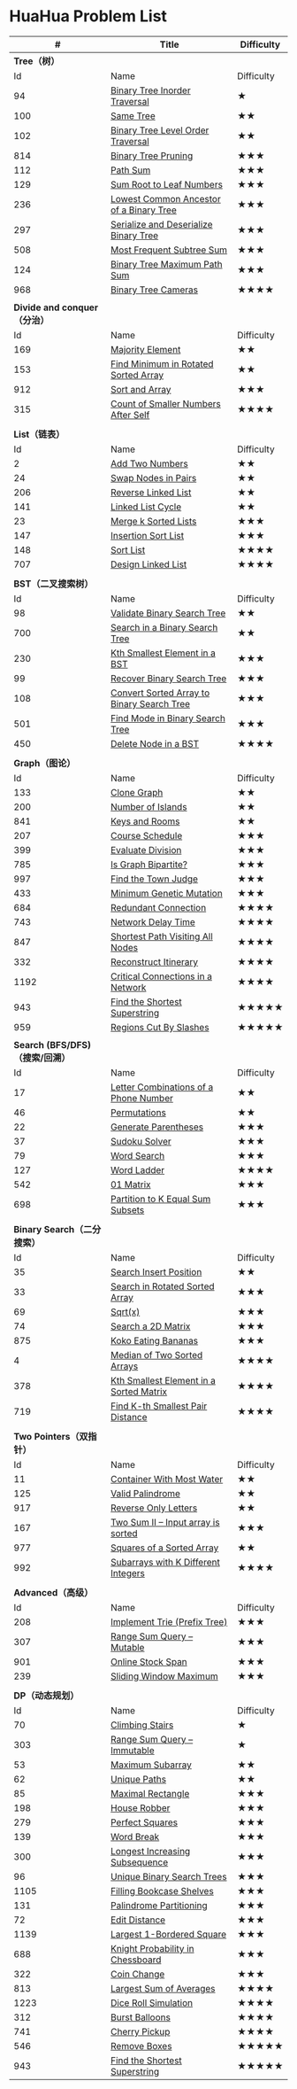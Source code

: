 # HuaHua Problem List

| #                           | Title                                                                                                                                                     | Difficulty |
| --------------------------- | --------------------------------------------------------------------------------------------------------------------------------------------------------- | ---------- |
| **Tree（树）**                 |                                                                                                                                                           |            |
| Id                          | Name                                                                                                                                                      | Difficulty |
| 94                          | [Binary Tree Inorder Traversal](https://zxi.mytechroad.com/blog/tree/leetcode-94-binary-tree-inorder-traversal/)                                          | ★          |
| 100                         | [Same Tree](https://zxi.mytechroad.com/blog/tree/leetcode-100-same-tree/)                                                                                 | ★★         |
| 102                         | [Binary Tree Level Order Traversal](https://zxi.mytechroad.com/blog/leetcode/leetcode-102-binary-tree-level-order-traversal/)                             | ★★         |
| 814                         | [Binary Tree Pruning](https://zxi.mytechroad.com/blog/tree/leetcode-814-binary-tree-pruning/)                                                             | ★★★        |
| 112                         | [Path Sum](https://zxi.mytechroad.com/blog/tree/leetcode-112-path-sum/)                                                                                   | ★★★        |
| 129                         | [Sum Root to Leaf Numbers](https://zxi.mytechroad.com/blog/tree/leetcode-129-sum-root-to-leaf-numbers/)                                                   | ★★★        |
| 236                         | [Lowest Common Ancestor of a Binary Tree](https://zxi.mytechroad.com/blog/tree/leetcode-236-lowest-common-ancestor-of-a-binary-tree/)                     | ★★★        |
| 297                         | [Serialize and Deserialize Binary Tree](https://zxi.mytechroad.com/blog/tree/leetcode-297-serialize-and-deserialize-binary-tree/)                         | ★★★        |
| 508                         | [Most Frequent Subtree Sum](https://zxi.mytechroad.com/blog/tree/leetcode-508-most-frequent-subtree-sum/)                                                 | ★★★        |
| 124                         | [Binary Tree Maximum Path Sum](https://zxi.mytechroad.com/blog/tree/leetcode-124-binary-tree-maximum-path-sum/)                                           | ★★★        |
| 968                         | [Binary Tree Cameras](https://zxi.mytechroad.com/blog/tree/leetcode-968-binary-tree-cameras/)                                                             | ★★★★       |
|                             |                                                                                                                                                           |            |
| **Divide and conquer（分治）**  |                                                                                                                                                           |            |
| Id                          | Name                                                                                                                                                      | Difficulty |
| 169                         | [Majority Element](https://zxi.mytechroad.com/blog/divide-and-conquer/leetcode-169-majority-element/)                                                     | ★★         |
| 153                         | [Find Minimum in Rotated Sorted Array](https://zxi.mytechroad.com/blog/leetcode/leetcode-153-find-minimum-in-rotated-sorted-array/)                       | ★★         |
| 912                         | [Sort and Array](https://zxi.mytechroad.com/blog/algorithms/array/leetcode-912-sort-an-array/)                                                            | ★★★        |
| 315                         | [Count of Smaller Numbers After Self](https://leetcode.com/problems/count-of-smaller-numbers-after-self/)                                                 | ★★★★       |
|                             |                                                                                                                                                           |            |
| **List（链表）**                |                                                                                                                                                           |            |
| Id                          | Name                                                                                                                                                      | Difficulty |
| 2                           | [Add Two Numbers](https://zxi.mytechroad.com/blog/simulation/leetcode-2-add-two-numbers-2/)                                                               | ★★         |
| 24                          | [Swap Nodes in Pairs](https://zxi.mytechroad.com/blog/list/leetcode-24-swap-nodes-in-pairs/)                                                              | ★★         |
| 206                         | [Reverse Linked List](https://zxi.mytechroad.com/blog/list/leetcode-206-reverse-linked-list/)                                                             | ★★         |
| 141                         | [Linked List Cycle](https://zxi.mytechroad.com/blog/list/leetcode-141-linked-list-cycle/)                                                                 | ★★         |
| 23                          | [Merge k Sorted Lists](https://zxi.mytechroad.com/blog/list/leetcode-23-merge-k-sorted-lists-2/)                                                          | ★★★        |
| 147                         | [Insertion Sort List](https://leetcode.com/problems/insertion-sort-list/)                                                                                 | ★★★        |
| 148                         | [Sort List](https://zxi.mytechroad.com/blog/divide-and-conquer/leetcode-148-sort-list/)                                                                   | ★★★★       |
| 707                         | [Design Linked List](https://zxi.mytechroad.com/blog/list/leetcode-707-design-linked-list/)                                                               | ★★★★       |
|                             |                                                                                                                                                           |            |
| **BST（二叉搜索树）**              |                                                                                                                                                           |            |
| Id                          | Name                                                                                                                                                      | Difficulty |
| 98                          | [Validate Binary Search Tree](https://zxi.mytechroad.com/blog/tree/leetcode-98-validate-binary-search-tree/)                                              | ★★         |
| 700                         | [Search in a Binary Search Tree](https://zxi.mytechroad.com/blog/tree/leetcode-700-search-in-a-binary-search-tree/)                                       | ★★         |
| 230                         | [Kth Smallest Element in a BST](https://zxi.mytechroad.com/blog/tree/leetcode-230-kth-smallest-element-in-a-bst/)                                         | ★★★        |
| 99                          | [Recover Binary Search Tree](https://zxi.mytechroad.com/blog/tree/leetcode-99-recover-binary-search-tree/)                                                | ★★★        |
| 108                         | [Convert Sorted Array to Binary Search Tree](https://zxi.mytechroad.com/blog/tree/leetcode-108-convert-sorted-array-to-binary-search-tree/)               | ★★★        |
| 501                         | [Find Mode in Binary Search Tree](https://zxi.mytechroad.com/blog/tree/leetcode-501-find-mode-in-binary-search-tree/)                                     | ★★★        |
| 450                         | [Delete Node in a BST](https://zxi.mytechroad.com/blog/tree/leetcode-450-delete-node-in-a-bst/)                                                           | ★★★★       |
|                             |                                                                                                                                                           |            |
| **Graph（图论）**               |                                                                                                                                                           |            |
| Id                          | Name                                                                                                                                                      | Difficulty |
| 133                         | [Clone Graph](https://zxi.mytechroad.com/blog/graph/leetcode-133-clone-graph/)                                                                            | ★★         |
| 200                         | [Number of Islands](https://zxi.mytechroad.com/blog/searching/leetcode-200-number-of-islands/)                                                            | ★★         |
| 841                         | [Keys and Rooms](https://zxi.mytechroad.com/blog/graph/leetcode-841-keys-and-rooms/)                                                                      | ★★         |
| 207                         | [Course Schedule](https://zxi.mytechroad.com/blog/graph/leetcode-207-course-schedule/)                                                                    | ★★★        |
| 399                         | [Evaluate Division](https://zxi.mytechroad.com/blog/graph/leetcode-399-evaluate-division/)                                                                | ★★★        |
| 785                         | [Is Graph Bipartite?](https://zxi.mytechroad.com/blog/graph/leetcode-785-is-graph-bipartite/)                                                             | ★★★        |
| 997                         | [Find the Town Judge](https://zxi.mytechroad.com/blog/graph/leetcode-997-find-the-town-judge/)                                                            | ★★★        |
| 433                         | [Minimum Genetic Mutation](https://zxi.mytechroad.com/blog/string/leetcode-433-minimum-genetic-mutation/)                                                 | ★★★        |
| 684                         | [Redundant Connection](https://zxi.mytechroad.com/blog/tree/leetcode-684-redundant-connection/)                                                           | ★★★★       |
| 743                         | [Network Delay Time](https://zxi.mytechroad.com/blog/graph/leetcode-743-network-delay-time/)                                                              | ★★★★       |
| 847                         | [Shortest Path Visiting All Nodes](https://zxi.mytechroad.com/blog/graph/leetcode-847-shortest-path-visiting-all-nodes/)                                  | ★★★★       |
| 332                         | [Reconstruct Itinerary](https://zxi.mytechroad.com/blog/graph/leetcode-332-reconstruct-itinerary/)                                                        | ★★★★       |
| 1192                        | [Critical Connections in a Network](https://zxi.mytechroad.com/blog/graph/leetcode-1192-critical-connections-in-a-network/)                               | ★★★★       |
| 943                         | [Find the Shortest Superstring](https://zxi.mytechroad.com/blog/searching/leetcode-943-find-the-shortest-superstring/)                                    | ★★★★★      |
| 959                         | [Regions Cut By Slashes](https://zxi.mytechroad.com/blog/graph/leetcode-959-regions-cut-by-slashes/)                                                      | ★★★★★      |
|                             |                                                                                                                                                           |            |
| **Search (BFS/DFS)（搜索/回溯）** |                                                                                                                                                           |            |
| Id                          | Name                                                                                                                                                      | Difficulty |
| 17                          | [Letter Combinations of a Phone Number](https://zxi.mytechroad.com/blog/searching/leetcode-17-letter-combinations-of-a-phone-number/)                     | ★★         |
| 46                          | [Permutations](https://zxi.mytechroad.com/blog/searching/leetcode-46-permutations/)                                                                       | ★★         |
| 22                          | [Generate Parentheses](https://zxi.mytechroad.com/blog/searching/leetcode-22-generate-parentheses/)                                                       | ★★★        |
| 37                          | [Sudoku Solver](https://zxi.mytechroad.com/blog/searching/leetcode-37-sudoku-solver/)                                                                     | ★★★        |
| 79                          | [Word Search](https://zxi.mytechroad.com/blog/leetcode/leetcode-79-word-search/)                                                                          | ★★★        |
| 127                         | [Word Ladder](https://zxi.mytechroad.com/blog/searching/127-word-ladder/)                                                                                 | ★★★★       |
| 542                         | [01 Matrix](https://zxi.mytechroad.com/blog/dynamic-programming/leetcode-542-01-matrix/)                                                                  | ★★★        |
| 698                         | [Partition to K Equal Sum Subsets](https://zxi.mytechroad.com/blog/searching/leetcode-698-partition-to-k-equal-sum-subsets/)                              | ★★★        |
|                             |                                                                                                                                                           |            |
| **Binary Search（二分搜索）**     |                                                                                                                                                           |            |
| Id                          | Name                                                                                                                                                      | Difficulty |
| 35                          | [Search Insert Position](https://zxi.mytechroad.com/blog/algorithms/binary-search/leetcode-35-search-insert-position/)                                    | ★★         |
| 33                          | [Search in Rotated Sorted Array](https://leetcode.com/problems/search-in-rotated-sorted-array)                                                            | ★★★        |
| 69                          | [Sqrt(x)](https://zxi.mytechroad.com/blog/math/leetcode-69-sqrtx/)                                                                                        | ★★★        |
| 74                          | [Search a 2D Matrix](https://zxi.mytechroad.com/blog/algorithms/binary-search/leetcode-74-search-a-2d-matrix/)                                            | ★★★        |
| 875                         | [Koko Eating Bananas](https://zxi.mytechroad.com/blog/algorithms/binary-search/leetcode-875-koko-eating-bananas/)                                         | ★★★        |
| 4                           | [Median of Two Sorted Arrays](https://zxi.mytechroad.com/blog/algorithms/binary-search/leetcode-4-median-of-two-sorted-arrays/)                           | ★★★★       |
| 378                         | [Kth Smallest Element in a Sorted Matrix](https://zxi.mytechroad.com/blog/algorithms/binary-search/leetcode-378-kth-smallest-element-in-a-sorted-matrix/) | ★★★★       |
| 719                         | [Find K-th Smallest Pair Distance](https://zxi.mytechroad.com/blog/divide-and-conquer/leetcode-719-find-k-th-smallest-pair-distance/)                     | ★★★★       |
|                             |                                                                                                                                                           |            |
| **Two Pointers（双指针）**       |                                                                                                                                                           |            |
| Id                          | Name                                                                                                                                                      | Difficulty |
| 11                          | [Container With Most Water](https://zxi.mytechroad.com/blog/two-pointers/leetcode-11-container-with-most-water/)                                          | ★★         |
| 125                         | [Valid Palindrome](https://zxi.mytechroad.com/blog/two-pointers/leetcode-209-minimum-size-subarray-sum/)                                                  | ★★         |
| 917                         | [Reverse Only Letters](https://zxi.mytechroad.com/blog/string/leetcode-917-reverse-only-letters/)                                                         | ★★         |
| 167                         | [Two Sum II – Input array is sorted](https://zxi.mytechroad.com/blog/algorithms/binary-search/167-two-sum-ii-input-array-is-sorted/)                      | ★★★        |
| 977                         | [Squares of a Sorted Array](https://leetcode.com/problems/squares-of-a-sorted-array)                                                                      | ★★         |
| 992                         | [Subarrays with K Different Integers](https://zxi.mytechroad.com/blog/two-pointers/leetcode-992-subarrays-with-k-different-integers/)                     | ★★★★       |
|                             |                                                                                                                                                           |            |
| **Advanced（高级）**            |                                                                                                                                                           |            |
| Id                          | Name                                                                                                                                                      | Difficulty |
| 208                         | [Implement Trie (Prefix Tree)](https://zxi.mytechroad.com/blog/data-structure/leetcode-208-implement-trie-prefix-tree/)                                   | ★★★        |
| 307                         | [Range Sum Query – Mutable](https://zxi.mytechroad.com/blog/data-structure/307-range-sum-query-mutable/)                                                  | ★★★        |
| 901                         | [Online Stock Span](https://zxi.mytechroad.com/blog/dynamic-programming/leetcode-901-online-stock-span/)                                                  | ★★★        |
| 239                         | [Sliding Window Maximum](https://zxi.mytechroad.com/blog/heap/leetcode-239-sliding-window-maximum/)                                                       | ★★★        |
|                             |                                                                                                                                                           |            |
| **DP（动态规划）**                |                                                                                                                                                           |            |
| Id                          | Name                                                                                                                                                      | Difficulty |
| 70                          | [Climbing Stairs](https://zxi.mytechroad.com/blog/dynamic-programming/leetcode-70-climbing-stairs/)                                                       | ★          |
| 303                         | [Range Sum Query – Immutable](https://zxi.mytechroad.com/blog/dynamic-programming/leetcode-303-range-sum-query-immutable/)                                | ★          |
| 53                          | [Maximum Subarray](https://zxi.mytechroad.com/blog/dynamic-programming/leetcode-53-maximum-subarray/)                                                     | ★★         |
| 62                          | [Unique Paths](https://zxi.mytechroad.com/blog/dynamic-programming/leetcode-62-unique-paths/)                                                             | ★★         |
| 85                          | [Maximal Rectangle](https://zxi.mytechroad.com/blog/dynamic-programming/leetcode-85-maximal-rectangle/)                                                   | ★★★        |
| 198                         | [House Robber](https://zxi.mytechroad.com/blog/dynamic-programming/leetcode-198-house-robber/)                                                            | ★★★        |
| 279                         | [Perfect Squares](https://zxi.mytechroad.com/blog/dynamic-programming/leetcode-279-perfect-squares/)                                                      | ★★★        |
| 139                         | [Word Break](https://zxi.mytechroad.com/blog/leetcode/leetcode-139-word-break/)                                                                           | ★★★        |
| 300                         | [Longest Increasing Subsequence](https://zxi.mytechroad.com/blog/dynamic-programming/leetcode-300-longest-increasing-subsequence/)                        | ★★★        |
| 96                          | [Unique Binary Search Trees](https://zxi.mytechroad.com/blog/dynamic-programming/leetcode-96-unique-binary-search-trees/)                                 | ★★★        |
| 1105                        | [Filling Bookcase Shelves](https://zxi.mytechroad.com/blog/dynamic-programming/leetcode-1105-filling-bookcase-shelves/)                                   | ★★★        |
| 131                         | [Palindrome Partitioning](https://zxi.mytechroad.com/blog/searching/leetcode-131-palindrome-partitioning/)                                                | ★★★        |
| 72                          | [Edit Distance](https://zxi.mytechroad.com/blog/dynamic-programming/leetcode-72-edit-distance/)                                                           | ★★★        |
| 1139                        | [Largest 1-Bordered Square](https://zxi.mytechroad.com/blog/dynamic-programming/leetcode-1139-largest-1-bordered-square/)                                 | ★★★        |
| 688                         | [Knight Probability in Chessboard](https://leetcode.com/problems/knight-probability-in-chessboard/)                                                       | ★★★        |
| 322                         | [Coin Change](https://zxi.mytechroad.com/blog/dynamic-programming/leetcode-322-coin-change/)                                                              | ★★★        |
| 813                         | [Largest Sum of Averages](https://zxi.mytechroad.com/blog/dynamic-programming/leetcode-813-largest-sum-of-averages/)                                      | ★★★★       |
| 1223                        | [Dice Roll Simulation](https://zxi.mytechroad.com/blog/dynamic-programming/leetcode-1223-dice-roll-simulation/)                                           | ★★★★       |
| 312                         | [Burst Balloons](https://zxi.mytechroad.com/blog/dynamic-programming/leetcode-312-burst-balloons/)                                                        | ★★★★       |
| 741                         | [Cherry Pickup](https://zxi.mytechroad.com/blog/dynamic-programming/leetcode-741-cherry-pickup/)                                                          | ★★★★       |
| 546                         | [Remove Boxes](https://zxi.mytechroad.com/blog/dynamic-programming/leetcode-546-remove-boxes/)                                                            | ★★★★★      |
| 943                         | [Find the Shortest Superstring](https://zxi.mytechroad.com/blog/searching/leetcode-943-find-the-shortest-superstring/)                                    | ★★★★★      |
